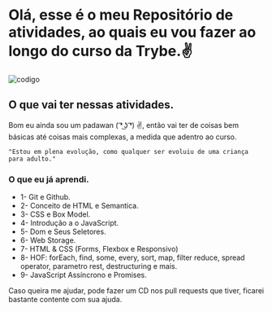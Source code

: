 
# Olá, esse é o meu Repositório de atividades, ao quais eu vou fazer ao longo do curso da Trybe.✌

![codigo](https://d11wkw82a69pyn.cloudfront.net/siteassets/images/r20/r20_21_05_2019_1440x450_low.jpg)

## O que vai ter nessas atividades.

Bom eu ainda sou um padawan ( ͡❛ ͜ʖ ͡❛) ✌, então vai ter de coisas bem básicas até coisas mais complexas, a medida que adentro ao curso.

`"Estou em plena evolução, como qualquer ser evoluiu de uma criança para adulto."`

### O que eu já aprendi.

- 1- Git e Github.
- 2- Conceito de HTML e Semantica.
- 3- CSS e Box Model.
- 4- Introdução a o JavaScript.
- 5- Dom e Seus Seletores.
- 6- Web Storage.
- 7- HTML & CSS (Forms, Flexbox e Responsivo)
- 8- HOF:  forEach, find, some, every, sort, map, filter reduce, spread operator, parametro rest, destructuring e mais.
- 9- JavaScript Assíncrono e Promises.

Caso queira me ajudar, pode fazer um CD nos pull requests que tiver, ficarei bastante contente com sua ajuda.
